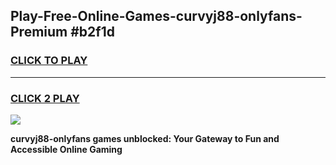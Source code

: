 
## Play-Free-Online-Games-curvyj88-onlyfans-Premium #b2f1d
<h3>
<a href="https://premium.freeplayer.one?title=curvyj88-onlyfans&ref=8M">CLICK TO PLAY</a></h3>
<hr>

<h3>
<a href="https://premium.freeplayer.one?title=curvyj88-onlyfans&ref=8M">CLICK 2 PLAY</a>
  
</h3>

<a href="https://premium.freeplayer.one?title=curvyj88-onlyfans&ref=8M"><img src="https://clearcache.store/games.png"></a>


**curvyj88-onlyfans games unblocked: Your Gateway to Fun and Accessible Online Gaming**
